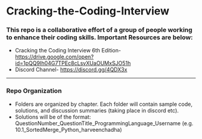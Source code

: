 # Cracking-the-Coding-Interview

### This repo is a collaborative effort of a group of people working to enhance their coding skills. Important Resources are below:

* Cracking the Coding Interview 6th Edition- https://drive.google.com/open?id=1pQQ9Ih04G7TPEc8cLsvXUaOUMxSJO51h
* Discord Channel- https://discord.gg/4QDX3x

---

### Repo Organization

* Folders are organized by chapter. Each folder will contain sample code, solutions, and discussion summaries (taking place in discord etc).
* Solutions will be of the format: QuestionNumber_QuestionTitle_ProgrammingLanguage_Username (e.g.  10.1_SortedMerge_Python_harveenchadha)
